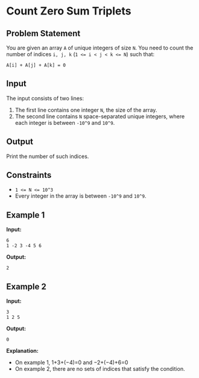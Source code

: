 # Count Zero Sum Triplets

## Problem Statement

You are given an array `A` of unique integers of size `N`. You need to count the number of indices `i, j, k` (`1 <= i < j < k <= N`) such that:

`A[i] + A[j] + A[k] = 0`

## Input

The input consists of two lines:
1. The first line contains one integer `N`, the size of the array.
2. The second line contains `N` space-separated unique integers, where each integer is between `-10^9` and `10^9`.

## Output

Print the number of such indices.

## Constraints

- `1 <= N <= 10^3`
- Every integer in the array is between `-10^9` and `10^9`.

## Example 1

**Input:**
```
6
1 -2 3 -4 5 6
```
**Output:**
```
2
```

## Example 2

**Input:**
```
3
1 2 5
```
**Output:**
```
0
```

**Explanation:**
- On example 1, 1+3+(−4)=0 and −2+(−4)+6=0
- On example 2, there are no sets of indices that satisfy the condition.